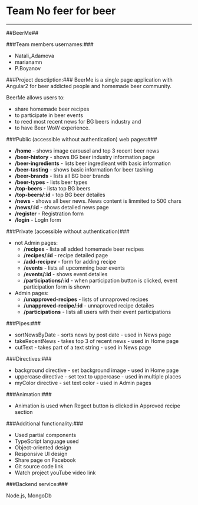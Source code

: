 
Team No feer for beer
=========

----------

##BeerMe##


###Team members usernames:###
-   Natali_Adamova
-   marianamn
-   P.Boyanov

###Project desctiption:###
BeerMe is a single page application with Angular2 for beer addicted people and homemade beer community. 

BeerMe allows users to:

- share homemade beer recipes
- to participate in beer events
- to reed most recent news for BG beers industry and
- to have Beer WoW experience.

###Public (accessible without authentication) web pages:###
- **/home** - shows image carousel and top 3 recent beer news
- **/beer-history** - shows BG beer industry information page
- **/beer-ingredients** - lists beer ingredieant with basic information
- **/beer-tasting** - shows basic information for beer tashing
- **/beer-brands** - lists all BG beer brands
- **/beer-types** - lists beer types
- **/top-beers** - lista top BG beers
- **/top-beers/:id** - top BG beer detailes
- **/news** - shows all beer news. News content is limmited to 500 chars
- **/news/:id** - shows detailed news page
- **/register** - Registration form
- **/login** - LogIn form

###Private (accessible without authentication)###
- not Admin pages:
	- **/recipes** - lista all added homemade beer recipes
	- **/recipes/:id** - recipe detailed page
	- **/add-recipev** - form for adding recipe
	- **/events** - lists all upcomming beer events
	- **/events/:id** - shows event detailes
	- **/participations/:id** - when participation button is clicked, event participation form is shown
- Admin pages:
	- **/unapproved-recipes** - lists of unnaproved recipes
	- **/unapproved-recipe/:id** - unnaproved recipe detailes 
	- **/participations** - lists all users with their event participations

###Pipes:###

- sortNewsByDate - sorts news by post date - used in News page
- takeRecentNews - takes top 3 of recent news - used in Home page
- cutText - takes part of a text string - used in News page


###Directives:###
- background directive - set background image - used in Home page
- uppercase directive - set text to uppercase - used in multiple places
- myColor directive - set text color - used in Admin pages


###Animation:###
- Animation is used when Regect button is clicked in Approved recipe section


###Additional functionality:###

- Used partial components
- TypeScript language used
- Object-oriented design
- Responsive UI design
- Share page on Facebook
- Git source code link
- Watch project youTube video link

###Backend service:###

Node.js, MongoDb

